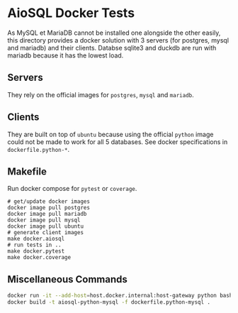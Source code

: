 # AioSQL Docker Tests

As MySQL et MariaDB cannot be installed one alongside the other easily,
this directory provides a docker solution with 3 servers (for postgres,
mysql and mariadb) and their clients. Databse sqlite3 and duckdb are run
with mariadb because it has the lowest load.

## Servers

They rely on the official images for `postgres`, `mysql` and `mariadb`.

## Clients

They are built on top of `ubuntu` because using the official `python`
image could not be made to work for all 5 databases.
See docker specifications in `dockerfile.python-*`.

## Makefile

Run docker compose for `pytest` or `coverage`.

```shell
# get/update docker images
docker image pull postgres
docker image pull mariadb
docker image pull mysql
docker image pull ubuntu
# generate client images
make docker.aiosql
# run tests in ..
make docker.pytest
make docker.coverage
```

## Miscellaneous Commands

```sh
docker run -it --add-host=host.docker.internal:host-gateway python bash
docker build -t aiosql-python-mysql -f dockerfile.python-mysql .
```
